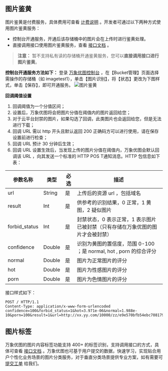 ## 图片鉴黄

图片鉴黄是付费服务，具体费用可查看 [计费说明](/doc/product/460/6970#2.2-.E5.9B.BE.E7.89.87.E9.89.B4.E9.BB.84) 。开发者可通过以下两种方式使用图片鉴黄服务：
- 控制台开通服务，开通后该存储桶中的图片会在上传时进行鉴黄处理。
-  直接调用接口使用图片鉴黄服务，查看 [接口文档](/doc/product/460/6900) 。
 
> **注意：**
暂不支持私有读的存储桶开通鉴黄服务，您可以**直接调用接口进行图片鉴黄**。

**控制台开通服务方法如下：**
登录 [万象优图控制台](http://console.tce.fsphere.cn/ci) ，在【Bucket管理】页面选择需操作的存储桶（如 imagetest1），单击【图片识别】，将【状态】更改为下图样式，单击【保存】，即可开通服务。
![图片鉴黄](http://imgcache.tcecqpoc.fsphere.cn/image/mc.qcloudimg.com/static/img/b85164f95daea501e4000352f42f30c0/image.png)

**回调阈值设置**
1. 回调阈值为一个分值区间；
2. 设置后，万象优图将会把图片分值在阈值内的图片返回给您；
3. 对于云平台封禁的图片，如果勾选了回调，此类图片也会返回给您，但是无法进行下载；
4. 回调 URL 需以 http 开头且默认返回 200 正确码方可以进行使用，请在保存设置前进行检查；
5. 回调 URL 预计 30 分钟后生效；
6. 回调 URL 设置生效后，当发现上传的图片分值在阈值内，万象优图会默认回调该 URL ，向其发送一个标准的 HTTP POS T通知消息。HTTP 包信息如下表：

| 参数名称          | 类型     | 必选   | 描述                                       |
| ------------- | ------ | ---- | ---------------------------------------- |
| url           | String | 是    | 上传后的资源 url ，包括域名                           |
| result        | Int    | 是    | 供参考的识别结果，0 正常，1 黄图，2 疑似图片                   |
| forbid_status | Int    | 是    | 封禁状态，0 表示正常，1 表示图片已被封禁（只有存储在万象优图的图片才会被封禁）  |
| confidence    | Double | 是    | 识别为黄图的置信度，范围 0-100 ；是 normal, hot , porn 的综合评分 |
| normal        | Double | 是    | 图片为正常图片的评分                               |
| hot           | Double | 是    | 图片为性感图片的评分                               |
| porn          | Double | 是    | 图片为色情图片的评分                               |

   接口样式如下：
   ```
   POST / HTTP/1.1
   Content-Type: application/x-www-form-urlencoded
   confidence=100&forbid_status=1&hot=3.971e-06&normal=1.988e-10&porn=100&result=1&url=http://xx.yy.com/10000/zz/e9e570bfb54ebc708179208983ce8b95/0
   ```

## 图片标签
万象优图的图片内容标签功能支持 400+ 的标签识别，支持调用接口的方式，具体可查看 [接口文档](/doc/product/460/6899) 。万象优图也可基于用户提交的数据，快速学习，实现贴合用户个性化业务场景的图片分类服务，对于垂直分类场景提供专业方案，如有需要可 [提交工单](http://console.tce.fsphere.cn/workorder/category) 给我们。

